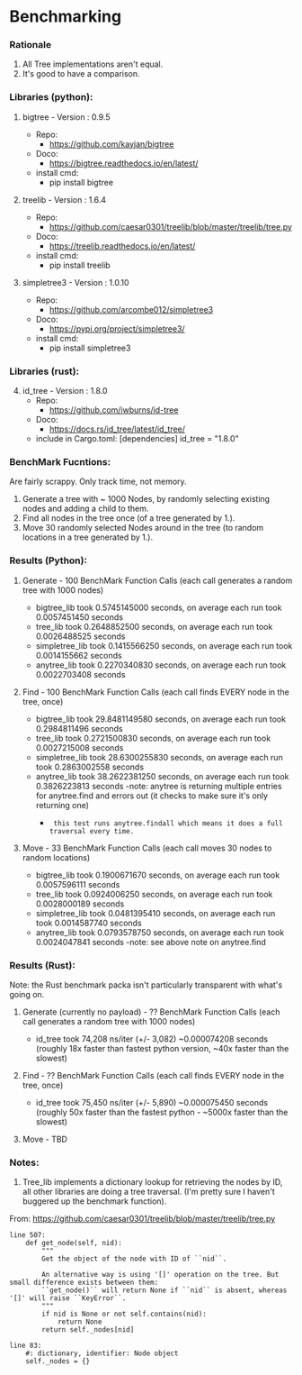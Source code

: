 # Benchmarking

### Rationale

1. All Tree implementations aren't equal. 
2. It's good to have a comparison.

### Libraries (python):

1. bigtree - Version : 0.9.5
    - Repo:
        - https://github.com/kayjan/bigtree
    - Doco:
        - https://bigtree.readthedocs.io/en/latest/
    - install cmd: 
        - pip install bigtree

2. treelib - Version : 1.6.4
    - Repo: 
        - https://github.com/caesar0301/treelib/blob/master/treelib/tree.py
    - Doco: 
        - https://treelib.readthedocs.io/en/latest/
    - install cmd: 
        - pip install treelib

3. simpletree3 - Version : 1.0.10
    - Repo:
        - https://github.com/arcombe012/simpletree3
    - Doco:
        - https://pypi.org/project/simpletree3/
    - install cmd: 
        - pip install simpletree3

### Libraries (rust):

4. id_tree - Version : 1.8.0
    - Repo:
        - https://github.com/iwburns/id-tree
    - Doco:
        - https://docs.rs/id_tree/latest/id_tree/
    - include in Cargo.toml:
        [dependencies]
        id_tree = "1.8.0"

### BenchMark Fucntions:

Are fairly scrappy.
Only track time, not memory.

1. Generate a tree with ~ 1000 Nodes, by randomly selecting existing nodes and adding a child to them.
2. Find all nodes in the tree once (of a tree generated by 1.).
3. Move 30 randomly selected Nodes around in the tree (to random locations in a tree generated by 1.).

### Results (Python):

1. Generate - 100 BenchMark Function Calls (each call generates a random tree with 1000 nodes)
    - bigtree_lib    took 0.5745145000 seconds, on average each run took 0.0057451450 seconds
    - tree_lib       took 0.2648852500 seconds, on average each run took 0.0026488525 seconds
    - simpletree_lib took 0.1415566250 seconds, on average each run took 0.0014155662 seconds
    - anytree_lib    took 0.2270340830 seconds, on average each run took 0.0022703408 seconds

2. Find - 100 BenchMark Function Calls (each call finds EVERY node in the tree, once)
    - bigtree_lib    took 29.8481149580 seconds, on average each run took 0.2984811496 seconds
    - tree_lib       took 0.2721500830 seconds, on average each run took 0.0027215008 seconds
    - simpletree_lib took 28.6300255830 seconds, on average each run took 0.2863002558 seconds
    - anytree_lib    took 38.2622381250 seconds, on average each run took 0.3826223813 seconds
        -note: anytree is returning multiple entries for anytree.find and errors out (it checks to make sure it's only returning one)
        -      this test runs anytree.findall which means it does a full traversal every time.

3. Move - 33 BenchMark Function Calls (each call moves 30 nodes to random locations)
    - bigtree_lib    took 0.1900671670 seconds, on average each run took 0.0057596111 seconds
    - tree_lib       took 0.0924006250 seconds, on average each run took 0.0028000189 seconds
    - simpletree_lib took 0.0481395410 seconds, on average each run took 0.0014587740 seconds
    - anytree_lib    took 0.0793578750 seconds, on average each run took 0.0024047841 seconds
        -note: see above note on anytree.find

### Results (Rust):

Note: the Rust benchmark packa isn't particularly transparent with what's going on.

1. Generate (currently no payload) - ?? BenchMark Function Calls (each call generates a random tree with 1000 nodes)
    - id_tree took 74,208 ns/iter (+/- 3,082) ~0.000074208 seconds (roughly 18x faster than fastest python version, ~40x faster than the slowest)

2. Find - ?? BenchMark Function Calls (each call finds EVERY node in the tree, once)
    - id_tree took 75,450 ns/iter (+/- 5,890) ~0.000075450 seconds (roughly 50x faster than the fastest python - ~5000x faster than the slowest)

3. Move - TBD

### Notes:

1. Tree_lib implements a dictionary lookup for retrieving the nodes by ID, all other libraries are doing a tree traversal. (I'm pretty sure I haven't buggered up the benchmark function).

From: https://github.com/caesar0301/treelib/blob/master/treelib/tree.py 

    line 507:
        def get_node(self, nid):
            """
            Get the object of the node with ID of ``nid``.

            An alternative way is using '[]' operation on the tree. But small difference exists between them:
            ``get_node()`` will return None if ``nid`` is absent, whereas '[]' will raise ``KeyError``.
            """
            if nid is None or not self.contains(nid):
                return None
            return self._nodes[nid]
        
    line 83: 
        #: dictionary, identifier: Node object
        self._nodes = {}